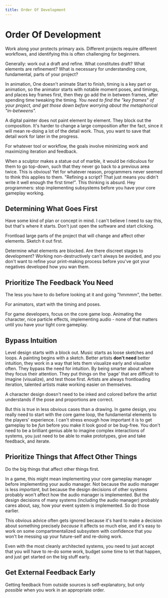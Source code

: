 ```yaml
---
title: Order Of Development
---
```

# Order Of Development

Work along your protects primary axis. Different projects require different workflows, and identifying this is often challenging for beginners.

Generally: work out a draft and refine. What constitutes draft? What elements are refinement? What is necessary for understanding core, fundamental, parts of your project?

In animation, One doesn't animate Start to finish, timing is a key part or animation, so the animator starts with notable moment poses, and timings, and places key frames first, then they go add the in between frames, after spending time tweaking the timing. *You need to find the "key frames" of your project, and get those down before worrying about the metaphorical "in-betweens".*

A digital painter does not paint element by element. They block out the composition. It's harder to change a large composition after the fact, since it will mean re-doing a lot of the detail work. Thus, you want to save that detail work for later in the progress.

For whatever tool or workflow, the goals involve minimizing work and maximizing iteration and feedback.

When a sculptor makes a statue out of marble, it would be ridiculous for them to go top-down, such that they never go back to a previous area twice. This is obvious! Yet for whatever reason, programmers never seemed to think this applies to them. "Refining a script? That just means you didn't write it well enough the first time!". This thinking is absurd. Hey programmers: stop implementing subsystems before you have your core gameplay working.

## Determining What Goes First
Have some kind of plan or concept in mind. I can't believe I need to say this, but that's where it starts. Don't just open the software and start clicking.

Frontload large parts of the project that will change and affect other elements. Sketch it out first.

Determine what elements are blocked. Are there discreet stages to development? Working non-destructively can't always be avoided, and you don't want to refine your print-making process before you've got your negatives developed how you wan them.

## Prioritize The Feedback You Need

The less you have to do before looking at it and going "hmmmm", the better.

For animators, start with the timing and poses.

For game developers, focus on the core game loop. Animating the character, nice particle effects, implementing audio - none of that matters until you have your tight core gameplay.

## Bypass Intuition

Level design starts with a block out. Music starts as loose sketches and loops. A painting begins with a sketch. Better artists **don't need** better intuition, they work in a way that lets them visualize early and visualize often. They bypass the need for intuition. By being smarter about where they focus their attention. They put things on the 'page' that are difficult to imagine (visualize), and test those first. Artists are always frontloading iteration, talented artists make working easier on themselves.

A character design doesn't need to be inked and colored before the artist understands if the pose and proportions are correct.

But this is true in less obvious cases than a drawing. In game design, you really need to start with the core game loop, the fundamental elements to the players' experience. I can't stress enough how important it is to get gameplay to be *fun* before you make it look good or be bug-free. You don't need to be a brilliant genius able to imagine complex interactions of systems, you just need to be able to make prototypes, give and take feedback, and iterate.

## Prioritize Things that Affect Other Things
Do the big things that affect other things first.

In a game, this might mean implementing your core gameplay manager before implementing your audio manager. Not because the audio manager is less *important*, but because the design decisions of other systems probably won't affect how the audio manager is implemented. But the design decisions of many systems (including the audio manager) probably cares about, say, how your event system is implemented. So do those earlier.

This obvious advice often gets ignored because it's hard to make a decision about something precisely *because* it affects so much else, and it's easy to work on some compartmentalized subsystem with confidence that you won't be messing up your future-self and re-doing work.

Even with the most cleanly architected systems, you need to just accept that you will have to re-do some work, budget some time to let that happen, and just get started on the big stuff early.


## Get External Feedback Early
Getting feedback from outside sources is self-explanatory, but only *possible* when you work in an appropriate order.
